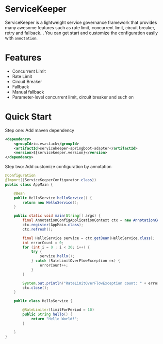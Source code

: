 # ServiceKeeper
ServiceKeeper is a lightweight service governance framework that provides many awesome features such as rate limit, concurrent limit, circuit breaker,
retry and fallback... You can get start and customize the configuration easily with `annotation`.

# Features
- Concurrent Limit
- Rate Limit
- Circuit Breaker
- Fallback
- Manual fallback
- Parameter-level concurrent limit, circuit breaker and such on

# Quick Start
Step one: Add maven dependency
```xml
<dependency>
    <groupId>io.esastack</groupId>
    <artifactId>servicekeeper-springboot-adapter</artifactId>
    <version>${servicekeeper.version}</version>
</dependency>
```

Step two: Add customize configuration by annotation
```java
@Configuration
@Import({ServiceKeeperConfigurator.class})
public class AppMain {

    @Bean
    public HelloService helloService() {
        return new HelloService();
    }

    public static void main(String[] args) {
        final AnnotationConfigApplicationContext ctx = new AnnotationConfigApplicationContext();
        ctx.register(AppMain.class);
        ctx.refresh();

        final HelloService service = ctx.getBean(HelloService.class);
        int errorCount = 0;
        for (int i = 0 ; i < 20; i++) {
            try {
                service.hello();
            } catch (RateLimitOverFlowException ex) {
                errorCount++;
            }
        }

        System.out.println("RateLimitOverFlowException count: " + errorCount);
        ctx.close();
    }

    public class HelloService {

        @RateLimiter(limitForPeriod = 10)
        public String hello() {
            return "Hello World!";
        }

    }
}
```
